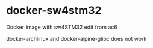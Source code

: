 # docker-sw4stm32
Docker image with sw4STM32 edit from ac6
  
docker-archlinux and docker-alpine-glibc does not work
